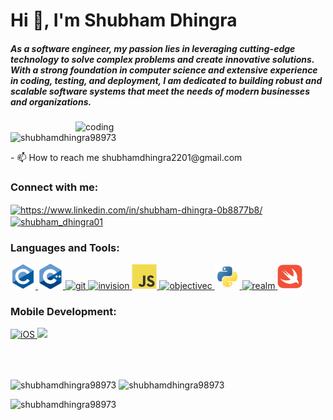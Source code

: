<h1 align="left">Hi 👋, I'm Shubham Dhingra</h1>
<h5 align="left">As a software engineer, my passion lies in leveraging cutting-edge technology to solve complex problems and create innovative solutions. With a strong foundation in computer science and extensive experience in coding, testing, and deployment, I am dedicated to building robust and scalable software systems that meet the needs of modern businesses and organizations. </h5>
<img align="right" alt="coding" width="400" src="https://camo.githubusercontent.com/e20822b4282c07ffd010cd05f855a6561d3b62358ca9e607e4901288dd748fcb/68747470733a2f2f63646e2e6472696262626c652e636f6d2f75736572732f323133313939332f73637265656e73686f74732f343934383733362f74686f75676874776f726b732d6769665f6472696262626c652e676966"
<p align="left"> <img src="https://komarev.com/ghpvc/?username=shubhamdhingra98973&label=Profile%20views&color=0e75b6&style=flat" alt="shubhamdhingra98973" /> </p>
- 📫 How to reach me shubhamdhingra2201@gmail.com
<h3 align="left">Connect with me:</h3>
<p align="left">
<a href="https://linkedin.com/in/https://www.linkedin.com/in/shubham-dhingra-0b8877b8/" target="blank"><img align="center" src="https://www.vectorlogo.zone/logos/linkedin/linkedin-icon.svg" alt="https://www.linkedin.com/in/shubham-dhingra-0b8877b8/" height="30" width="40" /></a>
<a href="https://instagram.com/shubham_dhingra01" target="blank"><img align="center" src="https://www.vectorlogo.zone/logos/instagram/instagram-icon.svg" alt="shubham_dhingra01" height="30" width="40" /></a>
</p>
<h3 align="left">Languages and Tools:</h3>
<p align="left"> <a href="https://www.cprogramming.com/" target="_blank" rel="noreferrer"> <img src="https://raw.githubusercontent.com/devicons/devicon/master/icons/c/c-original.svg" alt="c" width="40" height="40"/> </a> <a href="https://www.w3schools.com/cpp/" target="_blank" rel="noreferrer"> <img src="https://raw.githubusercontent.com/devicons/devicon/master/icons/cplusplus/cplusplus-original.svg" alt="cplusplus" width="40" height="40"/> </a> <a href="https://git-scm.com/" target="_blank" rel="noreferrer"> <img src="https://www.vectorlogo.zone/logos/git-scm/git-scm-icon.svg" alt="git" width="40" height="40"/> </a> <a href="https://www.invisionapp.com/" target="_blank" rel="noreferrer"> <img src="https://www.vectorlogo.zone/logos/invisionapp/invisionapp-icon.svg" alt="invision" width="40" height="40"/> </a> <a href="https://developer.mozilla.org/en-US/docs/Web/JavaScript" target="_blank" rel="noreferrer"> <img src="https://raw.githubusercontent.com/devicons/devicon/master/icons/javascript/javascript-original.svg" alt="javascript" width="40" height="40"/> </a> <a href="https://developer.apple.com/library/archive/documentation/Cocoa/Conceptual/ProgrammingWithObjectiveC/Introduction/Introduction.html" target="_blank" rel="noreferrer"> <img src="https://www.vectorlogo.zone/logos/apple_objectivec/apple_objectivec-icon.svg" alt="objectivec" width="40" height="40"/> </a> <a href="https://www.python.org" target="_blank" rel="noreferrer"> <img src="https://raw.githubusercontent.com/devicons/devicon/master/icons/python/python-original.svg" alt="python" width="40" height="40"/> </a> <a href="https://realm.io/" target="_blank" rel="noreferrer"> <img src="https://raw.githubusercontent.com/bestofjs/bestofjs-webui/8665e8c267a0215f3159df28b33c365198101df5/public/logos/realm.svg" alt="realm" width="40" height="40"/> </a> <a href="https://developer.apple.com/swift/" target="_blank" rel="noreferrer"> <img src="https://raw.githubusercontent.com/devicons/devicon/master/icons/swift/swift-original.svg" alt="swift" width="40" height="40"/> </a> </p>
<h3 align="left">Mobile Development:</h3>
<p align="left"> <a href="https://developer.apple.com/documentation/swift" target="_blank" rel="noreferrer"> <img src="http://www.clipartbest.com/cliparts/dc6/zM9/dc6zM9Kc9.svg" alt="iOS" width="40" height="40"/> </a> <a href="https://reactnative.dev/" target="_blank" rel="noreferrer"> <img src="https://reactnative.dev/img/header_logo.svg" alt="
" width="40" height="40"/> </a> </p>
<br>
<br>
<p ><img align="center" width = "35%" src="https://github-readme-stats.vercel.app/api/top-langs?username=shubhamdhingra98973&show_icons=true&locale=en&layout=compact&theme=dark" alt="shubhamdhingra98973" />
<img align="center"  src="https://github-readme-streak-stats.herokuapp.com/?user=shubhamdhingra98973&theme=dark" alt="shubhamdhingra98973" /></p>
<p><img width=50%" src="https://github-readme-stats.vercel.app/api?username=shubhamdhingra98973&show_icons=true&locale=en&theme=dark" alt="shubhamdhingra98973" /></p>
